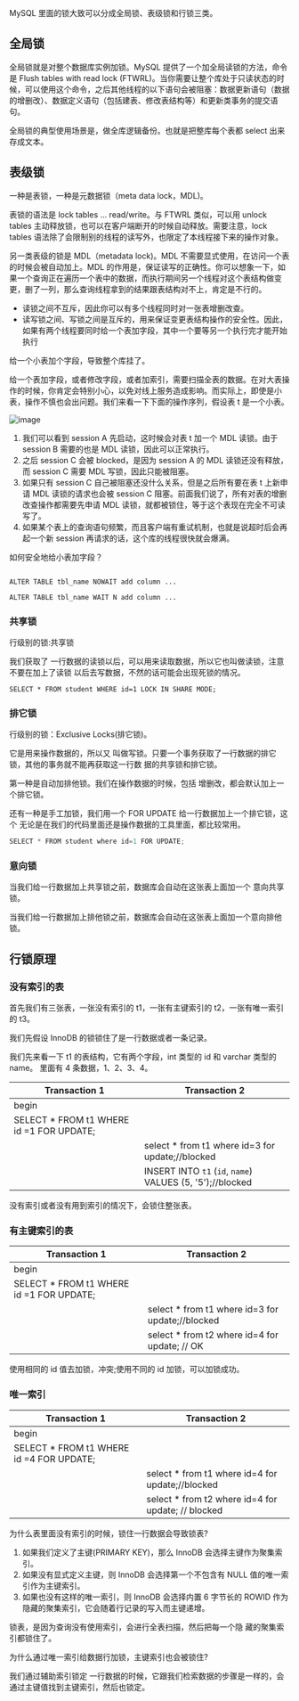 MySQL 里面的锁大致可以分成全局锁、表级锁和行锁三类。

## 全局锁

全局锁就是对整个数据库实例加锁。MySQL 提供了一个加全局读锁的方法，命令是 Flush tables with read lock (FTWRL)。当你需要让整个库处于只读状态的时候，可以使用这个命令，之后其他线程的以下语句会被阻塞：数据更新语句（数据的增删改）、数据定义语句（包括建表、修改表结构等）和更新类事务的提交语句。

全局锁的典型使用场景是，做全库逻辑备份。也就是把整库每个表都 select 出来存成文本。


## 表级锁


一种是表锁，一种是元数据锁（meta data lock，MDL)。

表锁的语法是 lock tables … read/write。与 FTWRL 类似，可以用 unlock tables 主动释放锁，也可以在客户端断开的时候自动释放。需要注意，lock tables 语法除了会限制别的线程的读写外，也限定了本线程接下来的操作对象。


另一类表级的锁是 MDL（metadata lock)。MDL 不需要显式使用，在访问一个表的时候会被自动加上。MDL 的作用是，保证读写的正确性。你可以想象一下，如果一个查询正在遍历一个表中的数据，而执行期间另一个线程对这个表结构做变更，删了一列，那么查询线程拿到的结果跟表结构对不上，肯定是不行的。

- 读锁之间不互斥，因此你可以有多个线程同时对一张表增删改查。
- 读写锁之间、写锁之间是互斥的，用来保证变更表结构操作的安全性。因此，如果有两个线程要同时给一个表加字段，其中一个要等另一个执行完才能开始执行

给一个小表加个字段，导致整个库挂了。

给一个表加字段，或者修改字段，或者加索引，需要扫描全表的数据。在对大表操作的时候，你肯定会特别小心，以免对线上服务造成影响。而实际上，即使是小表，操作不慎也会出问题。我们来看一下下面的操作序列，假设表 t 是一个小表。

![image](http://java-run-blog.oss-cn-zhangjiakou.aliyuncs.com/3585bca4c0c14ae78d13bb65e28348fe.png
)

1. 我们可以看到 session A 先启动，这时候会对表 t 加一个 MDL 读锁。由于 session B 需要的也是 MDL 读锁，因此可以正常执行。
2. 之后 session C 会被 blocked，是因为 session A 的 MDL 读锁还没有释放，而 session C 需要 MDL 写锁，因此只能被阻塞。
3. 如果只有 session C 自己被阻塞还没什么关系，但是之后所有要在表 t 上新申请 MDL 读锁的请求也会被 session C 阻塞。前面我们说了，所有对表的增删改查操作都需要先申请 MDL 读锁，就都被锁住，等于这个表现在完全不可读写了。
4. 如果某个表上的查询语句频繁，而且客户端有重试机制，也就是说超时后会再起一个新 session 再请求的话，这个库的线程很快就会爆满。

如何安全地给小表加字段？

```mysql

ALTER TABLE tbl_name NOWAIT add column ...

ALTER TABLE tbl_name WAIT N add column ...

```

### 共享锁

行级别的锁:共享锁

我们获取了 一行数据的读锁以后，可以用来读取数据，所以它也叫做读锁，注意不要在加上了读锁 以后去写数据，不然的话可能会出现死锁的情况。

```
SELECT * FROM student WHERE id=1 LOCK IN SHARE MODE;
```

### 排它锁

行级别的锁：Exclusive Locks(排它锁)。

它是用来操作数据的，所以又 叫做写锁。只要一个事务获取了一行数据的排它锁，其他的事务就不能再获取这一行数 据的共享锁和排它锁。


第一种是自动加排他锁。我们在操作数据的时候，包括 增删改，都会默认加上一个排它锁。

还有一种是手工加锁，我们用一个 FOR UPDATE 给一行数据加上一个排它锁，这个 无论是在我们的代码里面还是操作数据的工具里面，都比较常用。
```java
SELECT * FROM student where id=1 FOR UPDATE;
```

### 意向锁

当我们给一行数据加上共享锁之前，数据库会自动在这张表上面加一个 意向共享锁。

当我们给一行数据加上排他锁之前，数据库会自动在这张表上面加一个意向排他锁。


## 行锁原理

### 没有索引的表
首先我们有三张表，一张没有索引的 t1，一张有主键索引的 t2，一张有唯一索引的 t3。

我们先假设 InnoDB 的锁锁住了是一行数据或者一条记录。

我们先来看一下 t1 的表结构，它有两个字段，int 类型的 id 和 varchar 类型的 name。 里面有 4 条数据，1、2、3、4。

|Transaction 1|Transaction 2|
|----------|------|
| begin | |
|SELECT * FROM t1 WHERE id =1 FOR UPDATE;| |
||select * from t1 where id=3 for update;//blocked|
||INSERT INTO `t1` (`id`, `name`) VALUES (5, '5');//blocked|

没有索引或者没有用到索引的情况下，会锁住整张表。

### 有主键索引的表

|Transaction 1|Transaction 2|
|----------|------|
| begin | |
|SELECT * FROM t1 WHERE id =1 FOR UPDATE;| |
||select * from t1 where id=3 for update;//blocked|
||select * from t2 where id=4 for update; // OK|

使用相同的 id 值去加锁，冲突;使用不同的 id 加锁，可以加锁成功。

### 唯一索引

|Transaction 1|Transaction 2|
|----------|------|
| begin | |
|SELECT * FROM t1 WHERE id =4 FOR UPDATE;| |
||select * from t1 where id=4 for update;//blocked|
||select * from t2 where id=4 for update; // blocked|

为什么表里面没有索引的时候，锁住一行数据会导致锁表?

1. 如果我们定义了主键(PRIMARY KEY)，那么 InnoDB 会选择主键作为聚集索引。 
2. 如果没有显式定义主键，则 InnoDB 会选择第一个不包含有 NULL 值的唯一索引作为主键索引。
3. 如果也没有这样的唯一索引，则 InnoDB 会选择内置 6 字节长的 ROWID 作为隐藏的聚集索引，它会随着行记录的写入而主键递增。

锁表，是因为查询没有使用索引，会进行全表扫描，然后把每一个隐
藏的聚集索引都锁住了。

为什么通过唯一索引给数据行加锁，主键索引也会被锁住?

我们通过辅助索引锁定 一行数据的时候，它跟我们检索数据的步骤是一样的，会通过主键值找到主键索引，然后也锁定。